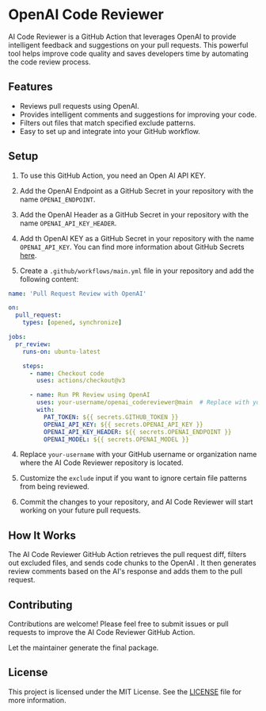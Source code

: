 # OpenAI Code Reviewer

AI Code Reviewer is a GitHub Action that leverages OpenAI to provide intelligent feedback and suggestions on
your pull requests. This powerful tool helps improve code quality and saves developers time by automating the code
review process.

## Features

- Reviews pull requests using OpenAI.
- Provides intelligent comments and suggestions for improving your code.
- Filters out files that match specified exclude patterns.
- Easy to set up and integrate into your GitHub workflow.

## Setup

1. To use this GitHub Action, you need an Open AI API KEY.

2. Add the OpenAI Endpoint as a GitHub Secret in your repository with the name `OPENAI_ENDPOINT`.

3. Add the OpenAI Header as a GitHub Secret in your repository with the name `OPENAI_API_KEY_HEADER`.

4. Add th OpenAI KEY as a GitHub Secret in your repository with the name `OPENAI_API_KEY`. You can find more
   information about GitHub Secrets [here](https://docs.github.com/en/actions/reference/encrypted-secrets).

5. Create a `.github/workflows/main.yml` file in your repository and add the following content:

```yaml
name: 'Pull Request Review with OpenAI'

on:
  pull_request:
    types: [opened, synchronize]

jobs:
  pr_review:
    runs-on: ubuntu-latest

    steps:
      - name: Checkout code
        uses: actions/checkout@v3

      - name: Run PR Review using OpenAI
        uses: your-username/openai_codereviewer@main  # Replace with your repo and branch
        with:
          PAT_TOKEN: ${{ secrets.GITHUB_TOKEN }}
          OPENAI_API_KEY: ${{ secrets.OPENAI_API_KEY }}
          OPENAI_API_KEY_HEADER: ${{ secrets.OPENAI_ENDPOINT }}
          OPENAI_MODEL: ${{ secrets.OPENAI_MODEL }}

```

4. Replace `your-username` with your GitHub username or organization name where the AI Code Reviewer repository is
   located.

5. Customize the `exclude` input if you want to ignore certain file patterns from being reviewed.

6. Commit the changes to your repository, and AI Code Reviewer will start working on your future pull requests.

## How It Works

The AI Code Reviewer GitHub Action retrieves the pull request diff, filters out excluded files, and sends code chunks to
the OpenAI . It then generates review comments based on the AI's response and adds them to the pull request.

## Contributing

Contributions are welcome! Please feel free to submit issues or pull requests to improve the AI Code Reviewer GitHub
Action.

Let the maintainer generate the final package.

## License

This project is licensed under the MIT License. See the [LICENSE](LICENSE) file for more information.
